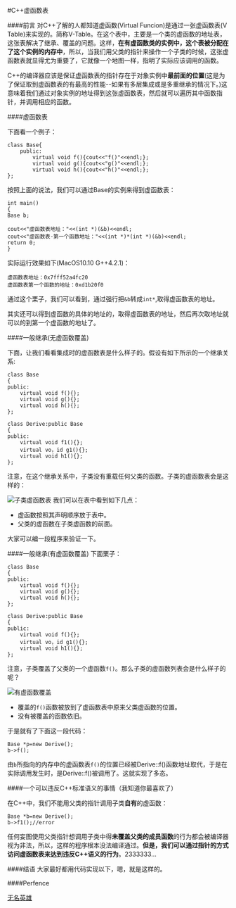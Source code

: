 #C++虚函数表

####前言
对C++了解的人都知道虚函数(Virtual Funcion)是通过一张虚函数表(V Table)来实现的。简称V-Table。在这个表中，主要是一个类的虚函数的地址表，这张表解决了继承、覆盖的问题。这样，**在有虚函数类的实例中，这个表被分配在了这个实例的内存中**，所以，当我们用父类的指针来操作一个子类的时候，这张虚函数表就显得尤为重要了，它就像一个地图一样，指明了实际应该调用的函数。

C++的编译器应该是保证虚函数表的指针存在于对象实例中**最前面的位置**(这是为了保证取到虚函数表的有最高的性能--如果有多层集成或是多重继承的情况下。)这意味着我们通过对象实例的地址得到这张虚函数表，然后就可以遍历其中函数指针，并调用相应的函数。

####虚函数表

下面看一个例子：

	class Base{
		public:
			virtual void f(){cout<<"f()"<<endl;};
			virtual void g(){cout<<"g()"<<endl;};
			virtual void h(){cout<<"h()"<<endl;};
	};
按照上面的说法，我们可以通过Base的实例来得到虚函数表：

	int main()
	{	
	Base b;
	
	cout<<"虚函数表地址："<<(int *)(&b)<<endl;
	cout<<"虚函数表-第一个函数地址："<<(int *)*(int *)(&b)<<endl;
	return 0;
	}
实际运行效果如下(MacOS10.10  G++4.2.1)：

	虚函数表地址：0x7fff52a4fc20
	虚函数表第一个函数的地址：0xd1b20f0
	

通过这个栗子，我们可以看到，通过强行把`&b`转成`int*`,取得虚函数表的地址。

其实还可以得到虚函数的具体的地址的，取得虚函数表的地址，然后再次取地址就可以的到第一个虚函数的地址了。

####一般继承(无虚函数覆盖)

下面，让我们看看集成时的虚函数表是什么样子的。假设有如下所示的一个继承关系:

	class Base
	{
	public:
		virtual void f(){};
		virtual void g(){};
		virtual void h(){};
	};
	
	class Derive:public Base
	{
	public:
		virtual void f1(){};
		virtual vo，id g1(){};
		virtual void h1(){};
	};
注意，在这个继承关系中，子类没有重载任何父类的函数。子类的虚函数表会是这样的：

![子类虚函数表](http://p.blog.csdn.net/images/p_blog_csdn_net/haoel/15190/o_vtable2.JPG)
我们可以在表中看到如下几点：

- 虚函数按照其声明顺序放于表中。
- 父类的虚函数在子类虚函数的前面。

大家可以编一段程序来验证一下。

####一般继承(有虚函数覆盖)
下面栗子：

	class Base
	{
	public:
		virtual void f(){};
		virtual void g(){};
		virtual void h(){};
	};
	
	class Derive:public Base
	{
	public:
		virtual void f(){};
		virtual vo，id g1(){};
		virtual void h1(){};
	};
注意，子类覆盖了父类的一个虚函数`f()`。那么子类的虚函数列表会是什么样子的呢？

![有虚函数覆盖](http://p.blog.csdn.net/images/p_blog_csdn_net/haoel/15190/o_vtable3.JPG)

- 覆盖的`f()`函数被放到了虚函数表中原来父类虚函数的位置。
- 没有被覆盖的函数依旧。

于是就有了下面这一段代码：

	Base *p=new Derive();
	b->f();
由`b`所指向的内存中的虚函数表`f()`的位置已经被Derive::f()函数地址取代，于是在实际调用发生时，是Derive::f()被调用了。这就实现了多态。

####一个可以违反C++标准语义的事情（我知道你最喜欢了）

在C++中，我们不能用父类的指针调用子类**自有**的虚函数：

	Base *b=new Derive();
	b->f1();//error
	
任何妄图使用父类指针想调用子类中得**未覆盖父类的成员函数**的行为都会被编译器视为非法，所以，这样的程序根本没法编译通过。**但是，我们可以通过指针的方式访问虚函数表来达到违反C++语义的行为**。2333333...

####结语
大家最好都用代码实现以下，嗯，就是这样的。

####Perfence

[无名英雄](http://blog.csdn.net/haoel/article/details/1948051)


